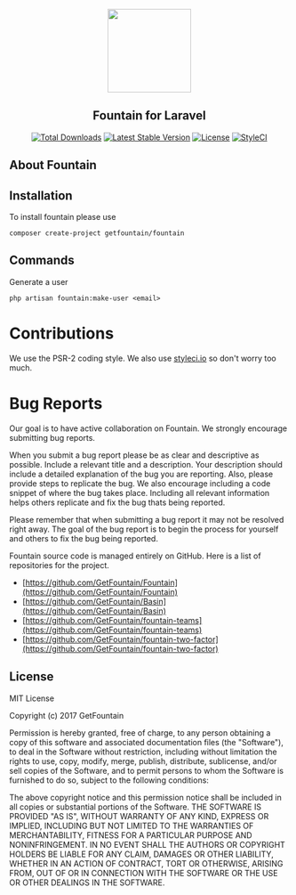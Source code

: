 <p align="center"><a href="https://getfountain.co" target="_blank"><img width="150"src="https://avatars0.githubusercontent.com/u/24256656?v=4&s=200"></a></p>

<p><h2 align="center">Fountain for Laravel</h2></p>

<p align="center">
<a href="https://packagist.org/packages/getfountain/basin"><img src="https://poser.pugx.org/getfountain/basin/d/total.svg" alt="Total Downloads"></a>
<a href="https://packagist.org/packages/getfountain/basin"><img src="https://poser.pugx.org/getfountain/basin/v/stable.svg" alt="Latest Stable Version"></a>
<a href="https://packagist.org/packages/getfountain/basin"><img src="https://poser.pugx.org/getfountain/basin/license.svg" alt="License"></a>
<a href="https://styleci.io/repos/89487412"><img src="https://styleci.io/repos/89487412/shield?branch=master" alt="StyleCI"></a>
</p>

## About Fountain

## Installation

To install fountain please use

`composer create-project getfountain/fountain`

## Commands

Generate a user

`php artisan fountain:make-user <email>`

# Contributions

We use the PSR-2 coding style.  We also use <a href="styleci.io">styleci.io</a> so don't worry too much. 

# Bug Reports

Our goal is to have active collaboration on Fountain.  We strongly encourage submitting bug reports.

When you submit a bug report please be as clear and descriptive as possible.  Include a relevant title and a description.  Your description should include a detailed explanation of the bug you are reporting.  Also, please provide steps to replicate the bug.  We also encourage including a code snippet of where the bug takes place.  Including all relevant information helps others replicate and fix the bug thats being reported.

Please remember that when submitting a bug report it may not be resolved right away.  The goal of the bug report is to begin the process for yourself and others to fix the bug being reported.

Fountain source code is managed entirely on GitHub.  Here is a list of repositories for the project.

 - [https://github.com/GetFountain/Fountain](https://github.com/GetFountain/Fountain)
 - [https://github.com/GetFountain/Basin](https://github.com/GetFountain/Basin)
 - [https://github.com/GetFountain/fountain-teams](https://github.com/GetFountain/fountain-teams)
 - [https://github.com/GetFountain/fountain-two-factor](https://github.com/GetFountain/fountain-two-factor)


## License

MIT License

Copyright (c) 2017 GetFountain

Permission is hereby granted, free of charge, to any person obtaining a copy of this software and associated documentation files (the "Software"), to deal in the Software without restriction, including without limitation the rights to use, copy, modify, merge, publish, distribute, sublicense, and/or sell copies of the Software, and to permit persons to whom the Software is furnished to do so, subject to the following conditions:

The above copyright notice and this permission notice shall be included in all copies or substantial portions of the Software.
THE SOFTWARE IS PROVIDED "AS IS", WITHOUT WARRANTY OF ANY KIND, EXPRESS OR IMPLIED, INCLUDING BUT NOT LIMITED TO THE WARRANTIES OF MERCHANTABILITY, FITNESS FOR A PARTICULAR PURPOSE AND NONINFRINGEMENT. IN NO EVENT SHALL THE AUTHORS OR COPYRIGHT HOLDERS BE LIABLE FOR ANY CLAIM, DAMAGES OR OTHER LIABILITY, WHETHER IN AN ACTION OF CONTRACT, TORT OR OTHERWISE, ARISING FROM, OUT OF OR IN CONNECTION WITH THE SOFTWARE OR THE USE OR OTHER DEALINGS IN THE SOFTWARE.
